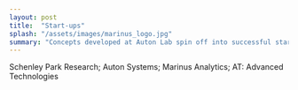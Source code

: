 ```yaml
---
layout: post
title:  "Start-ups"
splash: "/assets/images/marinus_logo.jpg"
summary: "Concepts developed at Auton Lab spin off into successful startups"
---
```


Schenley Park Research; Auton Systems; Marinus Analytics; AT: Advanced Technologies
